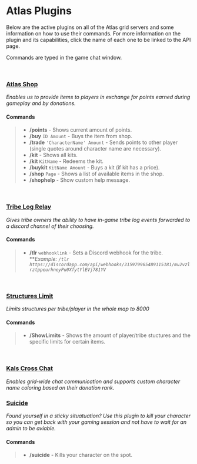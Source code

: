 # **Atlas Plugins**

<p>Below are the active plugins on all of the Atlas grid servers and some information on how to use their commands. For more information on the plugin and its capabilities, click the name of each one to be linked to the API page.</p>
<p>Commands are typed in the game chat window.</p>

<br>

### [Atlas Shop](https://arkserverapi.com/index.php?resources/atlas-shop-currency-kits.84/)
_Enables us to provide items to players in exchange for points earned during gameplay and by donations._
#### Commands
> * **/points** - Shows current amount of points.
> * **/buy** `ID Amount` - Buys the item from shop.
> * **/trade** `'CharacterName' Amount` - Sends points to other player (single quotes around character name are necessary).
> * **/kit** - Shows all kits.
> * **/kit** `KitName` - Redeems the kit.
> * **/buykit** `KitName Amount` - Buys a kit (if kit has a price).
> * **/shop** `Page` - Shows a list of available items in the shop.
> * **/shophelp** - Show custom help message.

<br>

### [Tribe Log Relay](https://arkserverapi.com/index.php?resources/atlas-tribe-log-relay.162/)
_Gives tribe owners the ability to have in-game tribe log events forwarded to a discord channel of their choosing._
#### Commands
> * **/tlr** `webhooklink` - Sets a Discord webhook for the tribe.<br>
> **_Example: `/tlr https://discordapp.com/api/webhooks/315979965489115181/mu2vzlrztppeurhneyPu0XfytYlEVj781YV`_

<br>

### [Structures Limit](https://arkserverapi.com/index.php?resources/structures-limit.151/)
_Limits structures per tribe/player in the whole map to 8000_
#### Commands
> * **/ShowLimits** - Shows the amount of player/tribe stuctures and the specific limits for certain items.

<br>

### [Kals Cross Chat](https://arkserverapi.com/index.php?resources/kalscrosschat-atlas-edition.230/)
_Enables grid-wide chat communication and supports custom character name coloring based on their donation rank._


### [Suicide](https://arkserverapi.com/index.php?resources/suicide.78/)
_Found yourself in a sticky situatuation? Use this plugin to kill your character so you can get back with your gaming session and not have to wait for an admin to be aviable._

#### Commands
> * **/suicide** - Kills your character on the spot.
